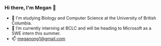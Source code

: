 ### Hi there, I'm Megan 👋
- 👋 I'm studying Biology and Computer Science at the University of British Columbia.
- 💼 I’m currently interning at BCLC and will be heading to Microsoft as a SWE intern this summer.
- 📫 meganong1@gmail.com 


